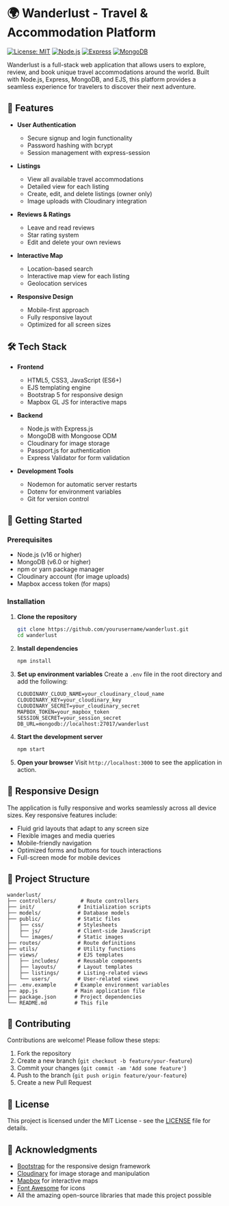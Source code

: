 # 🌍 Wanderlust - Travel & Accommodation Platform

[![License: MIT](https://img.shields.io/badge/License-MIT-yellow.svg)](https://opensource.org/licenses/MIT)
[![Node.js](https://img.shields.io/badge/Node.js-16.x-brightgreen)](https://nodejs.org/)
[![Express](https://img.shields.io/badge/Express-4.x-lightgrey)](https://expressjs.com/)
[![MongoDB](https://img.shields.io/badge/MongoDB-6.0+-47A248)](https://www.mongodb.com/)

Wanderlust is a full-stack web application that allows users to explore, review, and book unique travel accommodations around the world. Built with Node.js, Express, MongoDB, and EJS, this platform provides a seamless experience for travelers to discover their next adventure.

## 🚀 Features

- **User Authentication**
  - Secure signup and login functionality
  - Password hashing with bcrypt
  - Session management with express-session

- **Listings**
  - View all available travel accommodations
  - Detailed view for each listing
  - Create, edit, and delete listings (owner only)
  - Image uploads with Cloudinary integration

- **Reviews & Ratings**
  - Leave and read reviews
  - Star rating system
  - Edit and delete your own reviews

- **Interactive Map**
  - Location-based search
  - Interactive map view for each listing
  - Geolocation services

- **Responsive Design**
  - Mobile-first approach
  - Fully responsive layout
  - Optimized for all screen sizes

## 🛠️ Tech Stack

- **Frontend**
  - HTML5, CSS3, JavaScript (ES6+)
  - EJS templating engine
  - Bootstrap 5 for responsive design
  - Mapbox GL JS for interactive maps

- **Backend**
  - Node.js with Express.js
  - MongoDB with Mongoose ODM
  - Cloudinary for image storage
  - Passport.js for authentication
  - Express Validator for form validation

- **Development Tools**
  - Nodemon for automatic server restarts
  - Dotenv for environment variables
  - Git for version control

## 🚀 Getting Started

### Prerequisites

- Node.js (v16 or higher)
- MongoDB (v6.0 or higher)
- npm or yarn package manager
- Cloudinary account (for image uploads)
- Mapbox access token (for maps)

### Installation

1. **Clone the repository**
   ```bash
   git clone https://github.com/yourusername/wanderlust.git
   cd wanderlust
   ```

2. **Install dependencies**
   ```bash
   npm install
   ```

3. **Set up environment variables**
   Create a `.env` file in the root directory and add the following:
   ```
   CLOUDINARY_CLOUD_NAME=your_cloudinary_cloud_name
   CLOUDINARY_KEY=your_cloudinary_key
   CLOUDINARY_SECRET=your_cloudinary_secret
   MAPBOX_TOKEN=your_mapbox_token
   SESSION_SECRET=your_session_secret
   DB_URL=mongodb://localhost:27017/wanderlust
   ```

4. **Start the development server**
   ```bash
   npm start
   ```

5. **Open your browser**
   Visit `http://localhost:3000` to see the application in action.

## 📱 Responsive Design

The application is fully responsive and works seamlessly across all device sizes. Key responsive features include:

- Fluid grid layouts that adapt to any screen size
- Flexible images and media queries
- Mobile-friendly navigation
- Optimized forms and buttons for touch interactions
- Full-screen mode for mobile devices

## 📂 Project Structure

```
wanderlust/
├── controllers/        # Route controllers
├── init/              # Initialization scripts
├── models/            # Database models
├── public/            # Static files
│   ├── css/           # Stylesheets
│   ├── js/            # Client-side JavaScript
│   └── images/        # Static images
├── routes/            # Route definitions
├── utils/             # Utility functions
├── views/             # EJS templates
│   ├── includes/      # Reusable components
│   ├── layouts/       # Layout templates
│   ├── listings/      # Listing-related views
│   └── users/         # User-related views
├── .env.example      # Example environment variables
├── app.js            # Main application file
├── package.json      # Project dependencies
└── README.md         # This file
```

## 🤝 Contributing

Contributions are welcome! Please follow these steps:

1. Fork the repository
2. Create a new branch (`git checkout -b feature/your-feature`)
3. Commit your changes (`git commit -am 'Add some feature'`)
4. Push to the branch (`git push origin feature/your-feature`)
5. Create a new Pull Request

## 📄 License

This project is licensed under the MIT License - see the [LICENSE](LICENSE) file for details.

## 🙏 Acknowledgments

- [Bootstrap](https://getbootstrap.com/) for the responsive design framework
- [Cloudinary](https://cloudinary.com/) for image storage and manipulation
- [Mapbox](https://www.mapbox.com/) for interactive maps
- [Font Awesome](https://fontawesome.com/) for icons
- All the amazing open-source libraries that made this project possible
